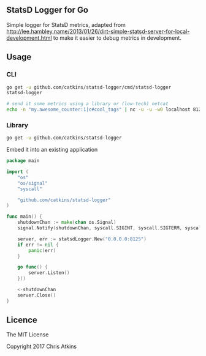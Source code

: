 ## StatsD Logger for Go

Simple logger for StatsD metrics, adapted from http://lee.hambley.name/2013/01/26/dirt-simple-statsd-server-for-local-development.html to make it easier to debug metrics in development.

## Usage

### CLI

```bash
go get -u github.com/catkins/statsd-logger/cmd/statsd-logger
statsd-logger

# send it some metrics using a library or (low-tech) netcat
echo -n "my.awesome_counter:1|c#cool_tags" | nc -u -u -w0 localhost 8125
```

### Library

```bash
go get -u github.com/catkins/statsd-logger
```

Embed it into an existing application

```go
package main

import (
	"os"
	"os/signal"
	"syscall"

	"github.com/catkins/statsd-logger"
)

func main() {
	shutdownChan := make(chan os.Signal)
	signal.Notify(shutdownChan, syscall.SIGINT, syscall.SIGTERM, syscall.SIGKILL)

	server, err := statsdLogger.New("0.0.0.0:8125")
	if err != nil {
		panic(err)
	}

	go func() {
		server.Listen()
	}()

	<-shutdownChan
	server.Close()
}
```

## Licence

The MIT License

Copyright 2017 Chris Atkins
